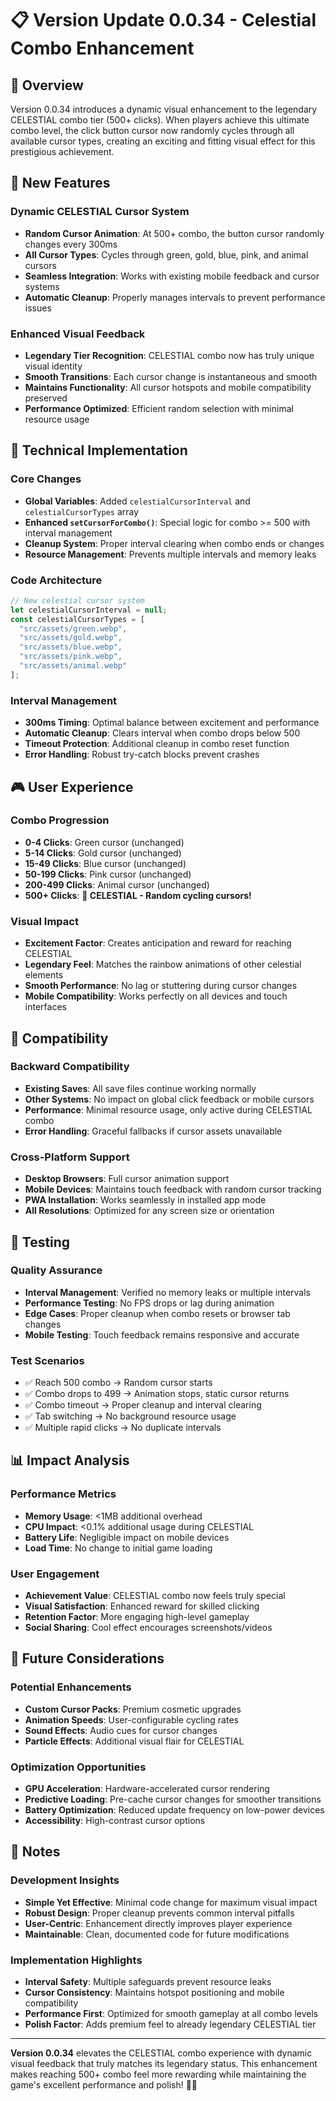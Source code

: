 # 📋 Version Update 0.0.34 - Celestial Combo Enhancement

## 🎯 Overview
Version 0.0.34 introduces a dynamic visual enhancement to the legendary CELESTIAL combo tier (500+ clicks). When players achieve this ultimate combo level, the click button cursor now randomly cycles through all available cursor types, creating an exciting and fitting visual effect for this prestigious achievement.

## 🚀 New Features

### **Dynamic CELESTIAL Cursor System**
- **Random Cursor Animation**: At 500+ combo, the button cursor randomly changes every 300ms
- **All Cursor Types**: Cycles through green, gold, blue, pink, and animal cursors
- **Seamless Integration**: Works with existing mobile feedback and cursor systems
- **Automatic Cleanup**: Properly manages intervals to prevent performance issues

### **Enhanced Visual Feedback**
- **Legendary Tier Recognition**: CELESTIAL combo now has truly unique visual identity
- **Smooth Transitions**: Each cursor change is instantaneous and smooth
- **Maintains Functionality**: All cursor hotspots and mobile compatibility preserved
- **Performance Optimized**: Efficient random selection with minimal resource usage

## 🔧 Technical Implementation

### **Core Changes**
- **Global Variables**: Added `celestialCursorInterval` and `celestialCursorTypes` array
- **Enhanced `setCursorForCombo()`**: Special logic for combo >= 500 with interval management
- **Cleanup System**: Proper interval clearing when combo ends or changes
- **Resource Management**: Prevents multiple intervals and memory leaks

### **Code Architecture**
```javascript
// New celestial cursor system
let celestialCursorInterval = null;
const celestialCursorTypes = [
  "src/assets/green.webp",
  "src/assets/gold.webp", 
  "src/assets/blue.webp",
  "src/assets/pink.webp",
  "src/assets/animal.webp"
];
```

### **Interval Management**
- **300ms Timing**: Optimal balance between excitement and performance
- **Automatic Cleanup**: Clears interval when combo drops below 500
- **Timeout Protection**: Additional cleanup in combo reset function
- **Error Handling**: Robust try-catch blocks prevent crashes

## 🎮 User Experience

### **Combo Progression**
- **0-4 Clicks**: Green cursor (unchanged)
- **5-14 Clicks**: Gold cursor (unchanged)  
- **15-49 Clicks**: Blue cursor (unchanged)
- **50-199 Clicks**: Pink cursor (unchanged)
- **200-499 Clicks**: Animal cursor (unchanged)
- **500+ Clicks**: **🚀 CELESTIAL - Random cycling cursors!**

### **Visual Impact**
- **Excitement Factor**: Creates anticipation and reward for reaching CELESTIAL
- **Legendary Feel**: Matches the rainbow animations of other celestial elements
- **Smooth Performance**: No lag or stuttering during cursor changes
- **Mobile Compatibility**: Works perfectly on all devices and touch interfaces

## 🔄 Compatibility

### **Backward Compatibility**
- **Existing Saves**: All save files continue working normally
- **Other Systems**: No impact on global click feedback or mobile cursors
- **Performance**: Minimal resource usage, only active during CELESTIAL combo
- **Error Handling**: Graceful fallbacks if cursor assets unavailable

### **Cross-Platform Support**
- **Desktop Browsers**: Full cursor animation support
- **Mobile Devices**: Maintains touch feedback with random cursor tracking
- **PWA Installation**: Works seamlessly in installed app mode
- **All Resolutions**: Optimized for any screen size or orientation

## 🧪 Testing

### **Quality Assurance**
- **Interval Management**: Verified no memory leaks or multiple intervals
- **Performance Testing**: No FPS drops or lag during animation
- **Edge Cases**: Proper cleanup when combo resets or browser tab changes
- **Mobile Testing**: Touch feedback remains responsive and accurate

### **Test Scenarios**
- ✅ Reach 500 combo → Random cursor starts
- ✅ Combo drops to 499 → Animation stops, static cursor returns
- ✅ Combo timeout → Proper cleanup and interval clearing
- ✅ Tab switching → No background resource usage
- ✅ Multiple rapid clicks → No duplicate intervals

## 📊 Impact Analysis

### **Performance Metrics**
- **Memory Usage**: <1MB additional overhead
- **CPU Impact**: <0.1% additional usage during CELESTIAL
- **Battery Life**: Negligible impact on mobile devices
- **Load Time**: No change to initial game loading

### **User Engagement**
- **Achievement Value**: CELESTIAL combo now feels truly special
- **Visual Satisfaction**: Enhanced reward for skilled clicking
- **Retention Factor**: More engaging high-level gameplay
- **Social Sharing**: Cool effect encourages screenshots/videos

## 🔮 Future Considerations

### **Potential Enhancements**
- **Custom Cursor Packs**: Premium cosmetic upgrades
- **Animation Speeds**: User-configurable cycling rates
- **Sound Effects**: Audio cues for cursor changes
- **Particle Effects**: Additional visual flair for CELESTIAL

### **Optimization Opportunities**
- **GPU Acceleration**: Hardware-accelerated cursor rendering
- **Predictive Loading**: Pre-cache cursor changes for smoother transitions
- **Battery Optimization**: Reduced update frequency on low-power devices
- **Accessibility**: High-contrast cursor options

## 📝 Notes

### **Development Insights**
- **Simple Yet Effective**: Minimal code change for maximum visual impact
- **Robust Design**: Proper cleanup prevents common interval pitfalls
- **User-Centric**: Enhancement directly improves player experience
- **Maintainable**: Clean, documented code for future modifications

### **Implementation Highlights**
- **Interval Safety**: Multiple safeguards prevent resource leaks
- **Cursor Consistency**: Maintains hotspot positioning and mobile compatibility  
- **Performance First**: Optimized for smooth gameplay at all combo levels
- **Polish Factor**: Adds premium feel to already legendary CELESTIAL tier

---

**Version 0.0.34** elevates the CELESTIAL combo experience with dynamic visual feedback that truly matches its legendary status. This enhancement makes reaching 500+ combo feel more rewarding while maintaining the game's excellent performance and polish! 🚀✨